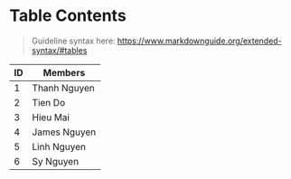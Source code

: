 # Table Contents
> Guideline syntax here: https://www.markdownguide.org/extended-syntax/#tables

| ID      | Members |
| ----------- | ----------- |
| 1      | Thanh Nguyen       |
| 2   | Tien Do        |
| 3   | Hieu Mai        |
| 4   | James Nguyen        |
| 5   | Linh Nguyen        |
| 6   | Sy Nguyen        |